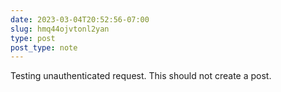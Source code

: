 ```yaml
---
date: 2023-03-04T20:52:56-07:00
slug: hmq44ojvtonl2yan
type: post
post_type: note
---
```

Testing unauthenticated request. This should not create a post.